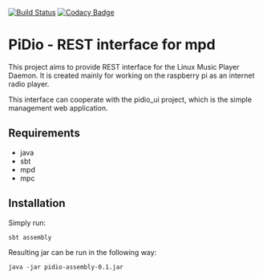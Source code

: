 [![Build Status](https://travis-ci.org/wwluk/pidio.svg?branch=master)](https://travis-ci.org/wwluk/pidio)
[![Codacy Badge](https://www.codacy.com/project/badge/bd91bce1c2784d3db57f55f67babef40)](https://www.codacy.com/app/wwluk/pidio)

# PiDio - REST interface for mpd

This project aims to provide REST interface for the Linux Music Player Daemon.
It is created mainly for working on the raspberry pi as an internet radio player.

This interface can cooperate with the pidio_ui project, which is the simple management web application.

## Requirements
* java
* sbt
* mpd
* mpc

## Installation

Simply run:
```
sbt assembly
```

Resulting jar can be run in the following way:
```
java -jar pidio-assembly-0.1.jar
```



